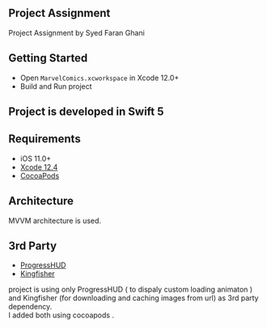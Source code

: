 ## Project Assignment
Project Assignment by Syed Faran Ghani


## Getting Started
- Open `MarvelComics.xcworkspace` in Xcode 12.0+
- Build and Run project 


## Project is developed in Swift 5


## Requirements
- iOS 11.0+
- [Xcode 12.4](https://developer.apple.com/services-account/download?path=/Developer_Tools/Xcode_12.4/Xcode_12.4.xip) 
- [CocoaPods](https://cocoapods.org/)


## Architecture
MVVM architecture is used.


## 3rd Party
- [ProgressHUD](https://github.com/relatedcode/ProgressHUD)
- [Kingfisher](https://github.com/onevcat/Kingfisher)

project is using only ProgressHUD ( to dispaly custom loading animaton ) and Kingfisher (for downloading and caching images from url) as 3rd party dependency.  
​I added both using cocoapods .
